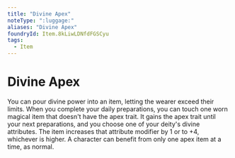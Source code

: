 ```yaml
---
title: "Divine Apex"
noteType: ":luggage:"
aliases: "Divine Apex"
foundryId: Item.8kLiwLDNfdFGSCyu
tags:
  - Item
---
```


# Divine Apex

You can pour divine power into an item, letting the wearer exceed their limits. When you complete your daily preparations, you can touch one worn magical item that doesn't have the apex trait. It gains the apex trait until your next preparations, and you choose one of your deity's divine attributes. The item increases that attribute modifier by 1 or to +4, whichever is higher. A character can benefit from only one apex item at a time, as normal.
